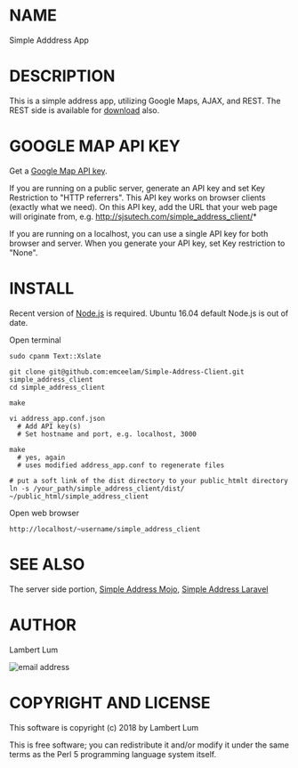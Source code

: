 # NAME

Simple Adddress App

# DESCRIPTION

This is a simple address app, utilizing Google Maps, AJAX, and REST. The REST side is available for [download](https://github.com/emceelam/Simple-Address-Mojo) also.

# GOOGLE MAP API KEY

Get a [Google Map API key](https://developers.google.com/maps/documentation/javascript/get-api-key).

If you are running on a public server, generate an API key and set Key Restriction to "HTTP referrers". This API key works on browser clients (exactly what we need). On this API key, add the URL that your web page will originate from, e.g.
http://sjsutech.com/simple_address_client/*


If you are running on a localhost, you can use a single API key for both browser and server. When you generate your API key, set Key restriction to "None".

# INSTALL

Recent version of [Node.js](https://nodejs.org/en/download/package-manager/) is required. Ubuntu 16.04 default Node.js is out of date.

Open terminal

    sudo cpanm Text::Xslate

    git clone git@github.com:emceelam/Simple-Address-Client.git simple_address_client
    cd simple_address_client

    make

    vi address_app.conf.json
      # Add API key(s)
      # Set hostname and port, e.g. localhost, 3000

    make
      # yes, again
      # uses modified address_app.conf to regenerate files

    # put a soft link of the dist directory to your public_htmlt directory
    ln -s /your_path/simple_address_client/dist/ ~/public_html/simple_address_client


Open web browser

    http://localhost/~username/simple_address_client

# SEE ALSO

The server side portion, [Simple Address Mojo](https://github.com/emceelam/Simple-Address-Mojo), [Simple Address Laravel](https://github.com/emceelam/Simple-Address-Laravel)

# AUTHOR

Lambert Lum

![email address](http://sjsutech.com/small_email.png)

# COPYRIGHT AND LICENSE

This software is copyright (c) 2018 by Lambert Lum

This is free software; you can redistribute it and/or modify it under the same terms as the Perl 5 programming language system itself.
